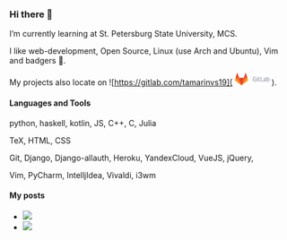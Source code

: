 ### Hi there 👋
I’m currently learning at St. Petersburg State University, MCS.

I like web-development, Open Source, Linux (use Arch and Ubuntu), Vim and badgers 🦡.

My projects also locate on ![https://gitlab.com/tamarinvs19](
  <img alt="GitLab" height="22px" src="https://raw.githubusercontent.com/tamarinvs19/tamarinvs19/master/imgs/gitlab.png" />
  ).

#### Languages and Tools
python, haskell, kotlin, JS, C++, C, Julia

TeX, HTML, CSS

Git, Django, Django-allauth, Heroku, YandexCloud, VueJS, jQuery, 

Vim, PyCharm, IntelljIdea, Vivaldi, i3wm

#### My posts
* ![](https://habr.com/ru/post/486872/)
* ![](https://habr.com/ru/post/510970/)

